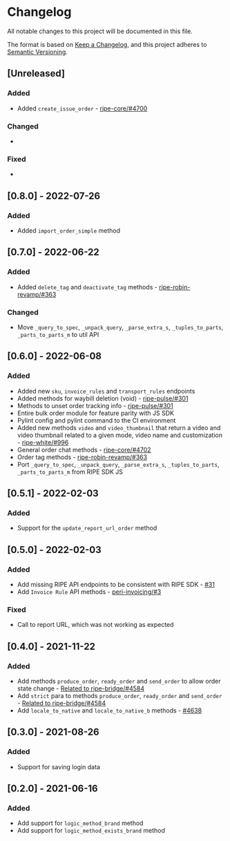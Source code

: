 # Changelog

All notable changes to this project will be documented in this file.

The format is based on [Keep a Changelog](https://keepachangelog.com/en/1.0.0/),
and this project adheres to [Semantic Versioning](https://semver.org/spec/v2.0.0.html).

## [Unreleased]

### Added

* Added `create_issue_order` - [ripe-core/#4700](https://github.com/ripe-tech/ripe-core/issues/4700) 

### Changed

*

### Fixed

*

## [0.8.0] - 2022-07-26

### Added

* Added `import_order_simple` method

## [0.7.0] - 2022-06-22

### Added

* Added `delete_tag` and `deactivate_tag` methods - [ripe-robin-revamp/#363](https://github.com/ripe-tech/ripe-robin-revamp/issues/363)

### Changed

* Move `_query_to_spec`, `_unpack_query`, `_parse_extra_s`, `_tuples_to_parts`, `_parts_to_parts_m` to util API

## [0.6.0] - 2022-06-08

### Added

* Added new `sku`, `invoice_rules` and `transport_rules` endpoints
* Added methods for waybill deletion (void) - [ripe-pulse/#301](https://github.com/ripe-tech/ripe-pulse/issues/301)
* Methods to unset order tracking info - [ripe-pulse/#301](https://github.com/ripe-tech/ripe-pulse/issues/301)
* Entire bulk order module for feature parity with JS SDK
* Pylint config and pylint command to the CI environment
* Added new methods `video` and `video_thumbnail` that return a video and video thumbnail related to a given mode, video name and customization - [ripe-white/#996](https://github.com/ripe-tech/ripe-white/issues/996)
* General order chat methods - [ripe-core/#4702](https://github.com/ripe-tech/ripe-core/issues/4702)
* Order tag methods - [ripe-robin-revamp/#363](https://github.com/ripe-tech/ripe-robin-revamp/issues/363)
* Port `_query_to_spec`, `_unpack_query`, `_parse_extra_s`, `_tuples_to_parts`, `_parts_to_parts_m` from RIPE SDK JS

## [0.5.1] - 2022-02-03

### Added

* Support for the `update_report_url_order` method

## [0.5.0] - 2022-02-03

### Added

* Add missing RIPE API endpoints to be consistent with RIPE SDK - [#31](https://github.com/ripe-tech/ripe-api/pull/31)
* Add `Invoice Rule` API methods - [peri-invoicing/#3](https://github.com/ripe-tech/peri-invoicing/issues/3)

### Fixed

* Call to report URL, which was not working as expected

## [0.4.0] - 2021-11-22

### Added

* Add methods `produce_order`, `ready_order` and `send_order` to allow order state change - [Related to ripe-bridge/#4584](https://github.com/ripe-tech/ripe-bridge/issues/148)
* Add `strict` para to methods `produce_order`, `ready_order` and `send_order` - [Related to ripe-bridge/#4584](https://github.com/ripe-tech/ripe-bridge/issues/148)
* Add `locale_to_native` and `locale_to_native_b` methods - [#4638](https://github.com/ripe-tech/ripe-core/issues/4638)

## [0.3.0] - 2021-08-26

### Added

* Support for saving login data

## [0.2.0] - 2021-06-16

### Added

* Add support for `logic_method_brand` method
* Add support for `logic_method_exists_brand` method
